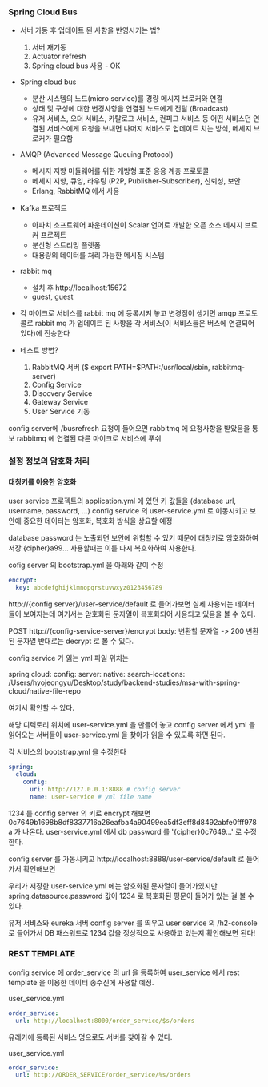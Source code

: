 ### Spring Cloud Bus
- 서버 가동 후 업데이트 된 사항을 반영시키는 법?
	1. 서버 재기동
	2. Actuator refresh
	3. Spring cloud bus 사용 - OK

- Spring cloud bus
	- 분산 시스템의 노드(micro service)를 경량 메시지 브로커와 연결
	- 상태 및 구성에 대한 변경사항을 연결된 노드에게 전달 (Broadcast)
	- 유저 서비스, 오더 서비스, 카탈로그 서비스, 컨피그 서비스 등 어떤 서비스던 연결된 서비스에게 요청을 보내면 나머지 서비스도 업데이트 치는 방식, 메세지 브로커가 필요함

- AMQP (Advanced Message Queuing Protocol)
	- 메시지 지향 미들웨어를 위한 개방형 표준 응용 계층 프로토콜
	- 메세지 지향, 큐잉, 라우팅 (P2P, Publisher-Subscriber), 신뢰성, 보안
	- Erlang, RabbitMQ 에서 사용

- Kafka 프로젝트
	- 아파치 소프트웨어 파운데이션이 Scalar 언어로 개발한 오픈 소스 메시지 브로커 프로젝트
	- 분산형 스트리밍 플랫폼
	- 대용량의 데이터를 처리 가능한 메시징 시스템

- rabbit mq
	- 설치 후 http://localhost:15672
	- guest, guest

- 각 마이크로 서비스를 rabbit mq 에 등록시켜 놓고 변경점이 생기면 amqp 프로토콜로 rabbit mq 가 업데이트 된 사항을 각 서비스(이 서비스들은 버스에 연결되어 있다)에 전송한다

- 테스트 방법? 
	1. RabbitMQ 서버 ($ export PATH=$PATH:/usr/local/sbin, rabbitmq-server)
	2. Config Service
	3. Discovery Service
	4. Gateway Service
	5. User Service 기동

config server에 /busrefresh 요청이 들어오면
rabbitmq 에 요청사항을 받았음을 통보
rabbitmq 에 연결된 다른 마이크로 서비스에 푸쉬

### 설정 정보의 암호화 처리

#### 대칭키를 이용한 암호화

user service 프로젝트의 application.yml 에 있던 키 값들을
(database url, username, password, ...)
config service 의 user-service.yml 로 이동시키고
보안에 중요한 데이터는 암호화, 복호화 방식을 상요할 예정

database password 는 노출되면 보안에 위험할 수 있기 때문에
대칭키로 암호화하여 저장 {cipher}a99...
사용할때는 이를 다시 복호화하여 사용한다.

cofig server 의 bootstrap.yml 을 아래와 같이 수정
```yml
encrypt:
  key: abcdefghijklmnopqrstuvwxyz0123456789
```

http://{config server}/user-service/default 로 들어가보면
실제 사용되는 데이터들이 보여지는데
여기서는 암호화된 문자열이 복호화되어 사용되고 있음을 볼 수 있다.

POST http://{config-service-server}/encrypt
body: 변환할 문자열
-> 200 변환된 문자열
반대로는 decrypt 로 볼 수 있다.

config service 가 읽는 yml 파일 위치는

spring
  cloud:
    config:
      server:
        native:
          search-locations: /Users/hyojeongyu/Desktop/study/backend-studies/msa-with-spring-cloud/native-file-repo

여기서 확인할 수 있다.

해당 디렉토리 위치에 user-service.yml 을 만들어 놓고
config server 에서 yml 을 읽어오는 서버들이 user-service.yml 을
찾아가 읽을 수 있도록 하면 된다.

각 서비스의 bootstrap.yml 을 수정한다
```yml
spring:
  cloud:
    config:
      uri: http://127.0.0.1:8888 # config server
      name: user-service # yml file name
```

1234 를 config server 의 키로 encrypt 해보면
0c7649b1698b8df8337716a26eafba4a90499ea5df3eff8d8492abfe0fff978a
가 나온다.
user-service.yml 에서 db password 를 '{cipher}0c7649...' 로 수정한다.

config server 를 가동시키고
http://localhost:8888/user-service/default
로 들어가서 확인해보면

우리가 저장한 user-service.yml 에는 암호화된 문자열이 들어가있지만
spring.datasource.password 값이 1234 로 복호화된 평문이 들어가 있는 걸 볼 수 있다.

유저 서비스와 eureka 서버 config server 를 띄우고
user service 의 /h2-console 로 들어가서 DB 패스워드로 1234 값을 정상적으로 사용하고 있는지 확인해보면 된다!

### REST TEMPLATE

config service 에 order_service 의 url 을 등록하여
user_service 에서 rest template 을 이용한 데이터 송수신에 사용할 예정.

user_service.yml
```yml
order_service:
  url: http://localhost:8000/order_service/$s/orders
```

유레카에 등록된 서비스 명으로도 서버를 찾아갈 수 있다.

user_service.yml
```yml
order_service:
  url: http://ORDER_SERVICE/order_service/%s/orders
```

